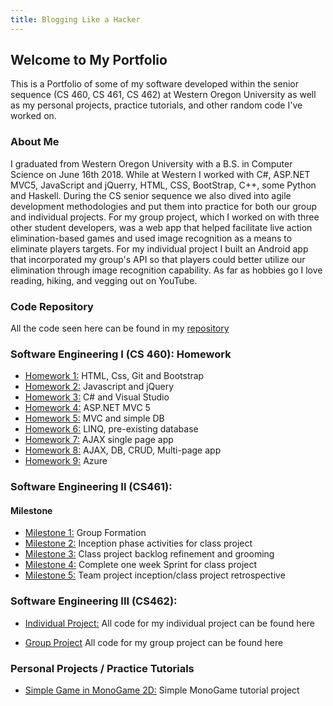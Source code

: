 ```yaml
---
title: Blogging Like a Hacker
---
```

## Welcome to My Portfolio
This is a Portfolio of some of my software developed within the senior sequence (CS 460, CS 461, CS 462) at Western Oregon University as well as my personal projects, practice tutorials, and other random code I've worked on.


### About Me
I graduated from Western Oregon University with a B.S. in Computer Science on June 16th 2018. While at Western I worked with C#, ASP.NET MVC5, JavaScript and jQuerry, HTML, CSS, BootStrap,  C++, some Python and Haskell.
During the CS senior sequence we also dived into agile development methodologies and put them into practice for both our group and individual projects. For my group project, which I worked on with three other student developers, was a web app that helped facilitate live action elimination-based games and used image recognition as a means to eliminate players targets.
For my individual project I built an Android app that incorporated my group's API so that players could better utilize our elimination through image recognition capability.
As far as hobbies go I love reading, hiking, and vegging out on YouTube.


### Code Repository
All the code seen here can be found in my [repository](https://github.com/hmadland/460)

### Software Engineering I (CS 460): Homework
* [Homework 1:](https://hmadland.github.io/460/journalHW1.html) HTML, Css, Git and Bootstrap
* [Homework 2:](https://hmadland.github.io/460/journalHW2.html) Javascript and jQuery
* [Homework 3:](https://hmadland.github.io/460/journalHW3.html) C# and Visual Studio
* [Homework 4:](https://hmadland.github.io/460/journalHW4.html) ASP.NET MVC 5
* [Homework 5:](https://hmadland.github.io/460/journalHW5.html) MVC and simple DB
* [Homework 6:](https://hmadland.github.io/460/journalHW6.html) LINQ, pre-existing database
* [Homework 7:](https://hmadland.github.io/460/journalHW7.html) AJAX single page app
* [Homework 8:](https://hmadland.github.io/460/journalHW8.html) AJAX, DB, CRUD, Multi-page app
* [Homework 9:](https://hmadland.github.io/460/journalHW9.html) Azure

### Software Engineering II (CS461):
#### Milestone
* [Milestone 1:](https://hmadland.github.io/460/milestone1.html) Group Formation
* [Milestone 2:](https://hmadland.github.io/460/milestone2.html) Inception phase activities for class project
* [Milestone 3:](https://hmadland.github.io/460/milestone3.html) Class project backlog refinement and grooming
* [Milestone 4:](https://hmadland.github.io/460/milestone4.html) Complete one week Sprint for class project
* [Milestone 5:](https://hmadland.github.io/460/milestone5.html) Team project inception/class project retrospective

### Software Engineering III (CS462):
* [Individual Project:](https://bitbucket.org/hmadland/paranoia/src/develop/) All code for my individual project can be found here

* [Group Project](https://bitbucket.org/hmadland/sneakysoftware/src/develop/) All code for my group project can be found here

### Personal Projects / Practice Tutorials
* [Simple Game in MonoGame 2D:](https://hmadland.github.io/460/MonoGame1.html) Simple MonoGame tutorial project
